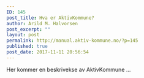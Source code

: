 ```yaml
---
ID: 145
post_title: Hva er AktivKommune?
author: Arild M. Halvorsen
post_excerpt: ""
layout: post
permalink: http://manual.aktiv-kommune.no/?p=145
published: true
post_date: 2017-11-11 20:56:54
---
```

Her kommer en beskrivekse av AktivKommune ...